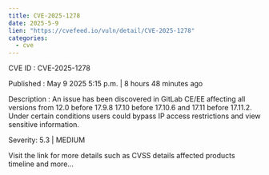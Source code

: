 ```yaml
---
title: CVE-2025-1278
date: 2025-5-9
lien: "https://cvefeed.io/vuln/detail/CVE-2025-1278"
categories:
  - cve
---
```


CVE ID : CVE-2025-1278

Published :  May 9
2025
5:15 p.m. | 8 hours
48 minutes ago

Description : An issue has been discovered in GitLab CE/EE affecting all versions from 12.0 before 17.9.8
17.10 before 17.10.6
and 17.11 before 17.11.2. Under certain conditions users could bypass IP access restrictions and view sensitive information.

Severity: 5.3 | MEDIUM

Visit the link for more details
such as CVSS details
affected products
timeline
and more...

